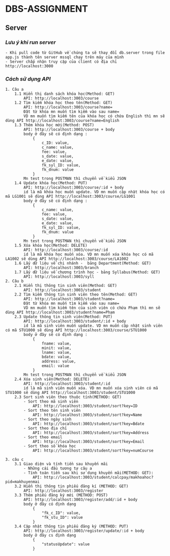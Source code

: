 # DBS-ASSIGNMENT

## Server
### *Lưu ý khi run server*
    - Khi pull code từ GitHub về chúng ta sẽ thay đổi db.server trong file app.js thành tên server mssql chạy trên máy của mình
    - Server chấp nhận truy cập của client có địa chỉ http://localhost:3000
### *Cách sử dụng API*
    1. Câu a
        1.1 Hiển thị danh sách khóa học(Method: GET)
            API: http://localhost:3003/course
        1.2 Tìm kiếm khóa học theo tên(Method: GET) 
            API: http://localhost:3003/course?name=
            Đặt từ khóa mn muốn tìm kiếm vào sau name=
            VD mn muốn tìm kiếm tên của khóa học có chứa English thì mn sẽ dùng API http://localhost:3003/course?name=English
        1.3 Thêm khóa học mới(Method: POST)
            API: http://localhost:3003/course + body
            body ở đây sẽ có định dạng : 
                {
                    c_ID: value,
                    c_name: value,
                    fee: value,
                    s_date: value,
                    e_date: value,
                    fk_syl_ID: value,
                    fk_dnum: value
                }
            Mn test trong POSTMAN thì chuyển về kiểu JSON
        1.4 Update khóa học(Method: PUT) 
            API: http://localhost:3003/course/:id + body
            id là mã khóa học muốn update. VD mn muốn cập nhật khóa học có mã LG1001 sẽ dùng API http://localhost:3003/course/LG1001
            body ở đây sẽ có định dạng : 
                {
                    c_name: value,
                    fee: value,
                    s_date: value,
                    e_date: value,
                    fk_syl_ID: value,
                    fk_dnum: value
                }
            Mn test trong POSTMAN thì chuyển về kiểu JSON
        1.5 Xóa khóa học(Method: DELETE)
            API: http://localhost:3003/course/:id 
            id là mã khóa học muốn xóa. VD mn muốn xóa khóa học có mã LA1002 sẽ dùng API http://localhost:3003/course/LA1002
        1.6 Lấy dữ liệu về chi nhánh -  bảng Department(Method: GET)
            API: http://localhost:3003/branch
        1.7 Lấy dữ liệu về chương trình học - bảng Syllabus(Method: GET)
            API: http://localhost:3003/syll
    2. Câu b
        2.1 Hiển thị thông tin sinh viên(Method: GET)
            API: http://localhost:3003/student
        2.2 Tìm kiếm thông tin sinh viên theo tên(Method: GET)
            API: http://localhost:3003/student?name=
            Đặt từ khóa mn muốn tìm kiếm vào sau name=
            VD mn muốn tìm kiếm tên của sinh viên có chứa Phạm thì mn sẽ dùng API http://localhost:3003/student?name=Phạm
        2.3 Update thông tin sinh viên(Method: PUT)
            API: http://localhost:3003/student/:id + body
            id là mã sinh viên muốn update. VD mn muốn cập nhật sinh viên có mã STU1000 sẽ dùng API http://localhost:3003/course/STU1000
            body ở đây sẽ có định dạng : 
                {
                    fname: value,
                    minit: value,
                    lname: value,
                    bdate: value,
                    address: value,
                    email: value
                }
            Mn test trong POSTMAN thì chuyển về kiểu JSON
        2.4 Xóa sinh viên(Method: DELETE)
            API: http://localhost:3003/student/:id
            id là mã sinh viên muốn xóa. VD mn muốn xóa sinh viên có mã STU1000 sẽ dùng API http://localhost:3003/student/STU1000
        2.3 Sort sinh viên theo thuộc tính(METHOD: GET)
            - Sort theo mã sinh viên
                API: http://localhost:3003/student/sort?key=ID
            - Sort theo tên sinh viên
                API: http://localhost:3003/student/sort?key=Name
            - Sort theo ngày sinh
                API: http://localhost:3003/student/sort?key=Bdate
            - Sort theo địa chỉ
                API: http://localhost:3003/student/sort?key=Address
            - Sort theo email
                API: http://localhost:3003/student/sort?key=Email
            - Sort theo số khóa học
                API: http://localhost:3003/student/sort?key=numCourse

    3. câu c
        3.1 Giao diện và tính tiền sau khuyến mãi
            - Những cái đầu tương tự câu a
            - Tính toán tiền sau khi sử dụng khuyến mãi(METHOD: GET):
                API: http://localhost:3003/student/calcpay/makhoahoc?pid=makhuyenmai
        3.2 Hiển thị thông tin phiếu đăng kí (METHOD: GET)
            API: http://localhost:3003/register
        3.3 Thêm phiếu đăng ký mới (METHOD: POST)
            API: http://localhost:3003/register/add/:id + body
            body ở đây có định dạng
                {
                    "fk_c_ID": value,
                    "fk_stu_ID": value
                }
        3.4 Cập nhật thông tin phiếu đăng ký (METHOD: PUT)
            API: http://localhost:3003/register/update/:id + body
            body ở đây cs định dạng
                {
                    "statusUpdate": value
                }

        

